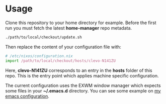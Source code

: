 # Usage

Clone this repository to your home directory for example.
Before the first run you must fetch the latest **home-manager** repo metadata.

```bash
./path/to/local/checkout/update.sh
```

Then replace the content of your configuration file with:

```nix
# /etc/nixos/configuration.nix
import /path/to/local/checkout/hosts/clevo-N141ZU
```

Here, **clevo-N141ZU** corresponds to an entry in the **hosts** folder of this repo.
This is the entry point which applies machine specific configuration.

The current configuration uses the EXWM window manager which expects some files in your **~/.emacs.d** directory.
You can see some example on [my emacs configuration](https://github.com/aveltras/.emacs.d).
